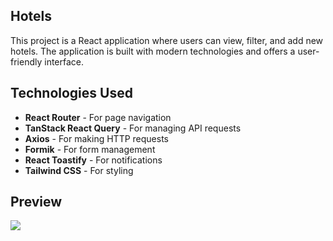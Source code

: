 ## **Hotels**
This project is a React application where users can view, filter, and add new hotels. The application is built with modern technologies and offers a user-friendly interface.


## **Technologies Used**
- **React Router** - For page navigation
- **TanStack React Query** - For managing API requests
- **Axios** - For making HTTP requests
- **Formik** - For form management
- **React Toastify** - For notifications
- **Tailwind CSS** - For styling

## **Preview**
![](hotels.gif)